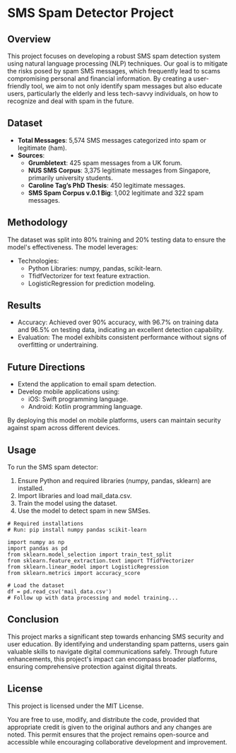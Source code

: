 # SMS Spam Detector Project

## Overview

This project focuses on developing a robust SMS spam detection system using natural language processing (NLP) techniques. Our goal is to mitigate the risks posed by spam SMS messages, which frequently lead to scams compromising personal and financial information. By creating a user-friendly tool, we aim to not only identify spam messages but also educate users, particularly the elderly and less tech-savvy individuals, on how to recognize and deal with spam in the future.

## Dataset

- **Total Messages**: 5,574 SMS messages categorized into spam or legitimate (ham).
- **Sources**:
    - **Grumbletext**: 425 spam messages from a UK forum.
    - **NUS SMS Corpus**: 3,375 legitimate messages from Singapore, primarily university students.
    - **Caroline Tag’s PhD Thesis**: 450 legitimate messages.
    - **SMS Spam Corpus v.0.1 Big**: 1,002 legitimate and 322 spam messages.

## Methodology

The dataset was split into 80% training and 20% testing data to ensure the model's effectiveness. The model leverages:

- Technologies:
    - Python Libraries: numpy, pandas, scikit-learn.
    - TfidfVectorizer for text feature extraction.
    - LogisticRegression for prediction modeling.

## Results

- Accuracy: Achieved over 90% accuracy, with 96.7% on training data and 96.5% on testing data, indicating an excellent detection capability.
- Evaluation: The model exhibits consistent performance without signs of overfitting or undertraining.

## Future Directions

- Extend the application to email spam detection.
- Develop mobile applications using:
    - iOS: Swift programming language.
    - Android: Kotlin programming language.

By deploying this model on mobile platforms, users can maintain security against spam across different devices.

## Usage

To run the SMS spam detector:

1. Ensure Python and required libraries (numpy, pandas, sklearn) are installed.
2. Import libraries and load mail_data.csv.
3. Train the model using the dataset.
4. Use the model to detect spam in new SMSes.

```
# Required installations
# Run: pip install numpy pandas scikit-learn

import numpy as np
import pandas as pd
from sklearn.model_selection import train_test_split
from sklearn.feature_extraction.text import TfidfVectorizer
from sklearn.linear_model import LogisticRegression
from sklearn.metrics import accuracy_score

# Load the dataset
df = pd.read_csv('mail_data.csv')
# Follow up with data processing and model training...
```

## Conclusion

This project marks a significant step towards enhancing SMS security and user education. By identifying and understanding spam patterns, users gain valuable skills to navigate digital communications safely. Through future enhancements, this project's impact can encompass broader platforms, ensuring comprehensive protection against digital threats.

## License

This project is licensed under the MIT License.

You are free to use, modify, and distribute the code, provided that appropriate credit is given to the original authors and any changes are noted. This permit ensures that the project remains open-source and accessible while encouraging collaborative development and improvement.
